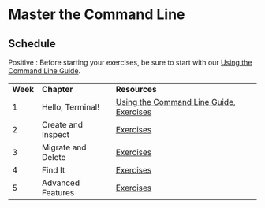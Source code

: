 # Master the Command Line

## Schedule

Positive
: Before starting your exercises, be sure to start with our [Using the Command Line Guide](../command-line-guide/).

|          |                    |                                                                                                   |
| -------- | ------------------ | ------------------------------------------------------------------------------------------------- |
| **Week** | **Chapter**        | **Resources**                                                                                     |
| 1        | Hello, Terminal!   | [Using the Command Line Guide](../command-line-guide/), [Exercises](../command-line-exercises-1/) |
| 2        | Create and Inspect | [Exercises](../command-line-exercises-2/)                                                         |
| 3        | Migrate and Delete | [Exercises](../command-line-exercises-3/)                                                         |
| 4        | Find It            | [Exercises](../command-line-exercises-4/)                                                         |
| 5        | Advanced Features  | [Exercises](../command-line-exercises-5/)                                                         |